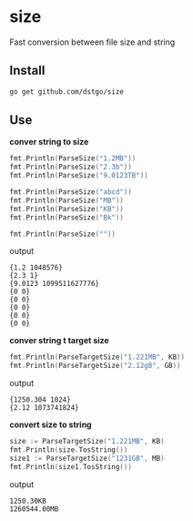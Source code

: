 # size
Fast conversion between file size and string



## Install

```sh
go get github.com/dstgo/size
```



## Use

**conver string to size**

```go
fmt.Println(ParseSize("1.2MB"))
fmt.Println(ParseSize("2.3b"))
fmt.Println(ParseSize("9.0123TB"))

fmt.Println(ParseSize("abcd"))
fmt.Println(ParseSize("MB"))
fmt.Println(ParseSize("KB"))
fmt.Println(ParseSize("Bk"))

fmt.Println(ParseSize(""))
```

output

```
{1.2 1048576}
{2.3 1}
{9.0123 1099511627776}
{0 0}
{0 0}
{0 0}
{0 0}
{0 0}
```



**conver string t target size**

```go
fmt.Println(ParseTargetSize("1.221MB", KB))
fmt.Println(ParseTargetSize("2.12gB", GB))
```

output

```
{1250.304 1024}
{2.12 1073741824}
```



**convert size to string**

```go
size := ParseTargetSize("1.221MB", KB)
fmt.Println(size.TosString())
size1 := ParseTargetSize("1231GB", MB)
fmt.Println(size1.TosString())
```

output

```
1250.30KB
1260544.00MB
```

